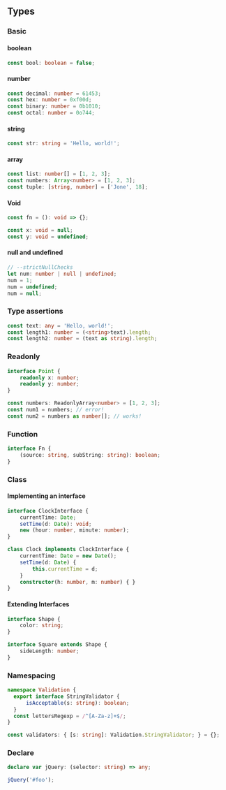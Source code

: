 ## Types

### Basic

#### boolean

```typescript
const bool: boolean = false;
```

#### number

```typescript
const decimal: number = 61453;
const hex: number = 0xf00d;
const binary: number = 0b1010;
const octal: number = 0o744;
```

#### string

```typescript
const str: string = 'Hello, world!';
```

#### array

```typescript
const list: number[] = [1, 2, 3];
const numbers: Array<number> = [1, 2, 3];
const tuple: [string, number] = ['Jone', 18];
```

#### Void

```typescript
const fn = (): void => {};
```

```typescript
const x: void = null;
const y: void = undefined;
```

#### null and undefined

```typescript
// --strictNullChecks
let num: number | null | undefined;
num = 1;
num = undefined;
num = null;
```

### Type assertions

```typescript
const text: any = 'Hello, world!';
const length1: number = (<string>text).length;
const length2: number = (text as string).length;
```

### Readonly

```typescript
interface Point {
    readonly x: number;
    readonly y: number;
}

const numbers: ReadonlyArray<number> = [1, 2, 3];
const num1 = numbers; // error!
const num2 = numbers as number[]; // works!
```

### Function

```typescript
interface Fn {
    (source: string, subString: string): boolean;
}
```

### Class

#### Implementing an interface

```typescript
interface ClockInterface {
    currentTime: Date;
    setTime(d: Date): void;
    new (hour: number, minute: number);
}

class Clock implements ClockInterface {
    currentTime: Date = new Date();
    setTime(d: Date) {
        this.currentTime = d;
    }
    constructor(h: number, m: number) { }
}
```

#### Extending Interfaces

```typescript
interface Shape {
    color: string;
}

interface Square extends Shape {
    sideLength: number;
}
```

### Namespacing

```typescript
namespace Validation {
  export interface StringValidator {
      isAcceptable(s: string): boolean;
  }
  const lettersRegexp = /^[A-Za-z]+$/;
}

const validators: { [s: string]: Validation.StringValidator; } = {};
```

### Declare

```typescript
declare var jQuery: (selector: string) => any;

jQuery('#foo');
```
